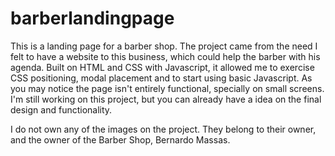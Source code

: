 # barberlandingpage

This is a landing page for a barber shop.
The project came from the need I felt to have a website to this business, which could help the barber with his agenda. 
Built on HTML and CSS with Javascript, it allowed me to exercise CSS positioning, modal placement and to start using basic Javascript. 
As you may notice the page isn't entirely functional, specially on small screens. I'm still working on this project, but you can already have a idea on the final design and functionality.

I do not own any of the images on the project. They belong to their owner, and the owner of the Barber Shop, Bernardo Massas.
